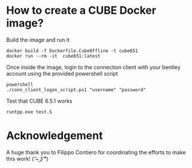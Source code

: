 # How to create a CUBE Docker image?

Build the image and run it

```
docker build -f Dockerfile.CubeOffline -t cube651
docker run --rm -it  cube651:latest
```

Once inside the image, login to the connection client with your bentley account using the provided powershell script
```
powershell
./conn_client_logon_script.ps1 "username" "password"
```

Test that CUBE 6.5.1 works
```
runtpp.exe test.S
```

# Acknowledgement

A huge thank you to Filippo Contiero for coordinating the efforts to make this work! ( ͡~ ͜ʖ ͡°) 